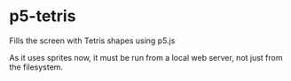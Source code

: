 p5-tetris
=========

Fills the screen with Tetris shapes using p5.js

As it uses sprites now, it must be run from a local web server, not just from the filesystem.
